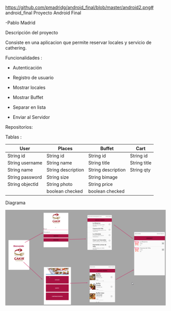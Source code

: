 https://github.com/pmadridg/android_final/blob/master/android2.png# android_final
Proyecto Android Final


-Pablo Madrid




Descripción del proyecto

Consiste en una aplicacion que permite reservar locales y servicio de cathering.

Funcionalidades :

- Autenticación

- Registro de usuario

- Mostrar locales 

- Mostrar Buffet

- Separar en lista

- Enviar al Servidor



Repositorios:

Tablas : 

User| Places | Buffet |Cart
------------ | ------------- | -------------| -------
String id | String id | String id |String id
String username | String name| String title | String title
String name | String description | String description | String qty
String password | String size | String bimage
String objectId| String photo|String price
||boolean checked|boolean checked


Diagrama

![](https://github.com/pmadridg/android_final/blob/master/android2.png)
